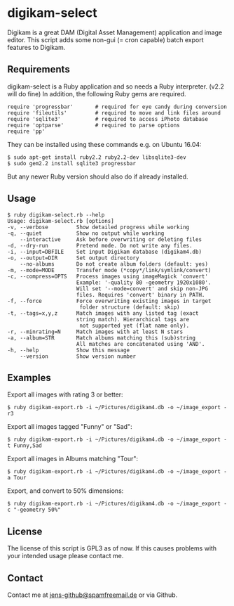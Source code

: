 # digikam-select

Digikam is a great DAM (Digital Asset Management) application and image editor.
This script adds some non-gui (= cron capable) batch export features to Digikam.

## Requirements

digikam-select is a Ruby application and so needs a Ruby interpreter. (v2.2 will do fine)
In addition, the following Ruby gems are required.

    require 'progressbar'       # required for eye candy during conversion
    require 'fileutils'         # required to move and link files around
    require 'sqlite3'           # required to access iPhoto database
    require 'optparse'          # required to parse options
    require 'pp'

They can be installed using these commands e.g. on Ubuntu 16.04:

    $ sudo apt-get install ruby2.2 ruby2.2-dev libsqlite3-dev
    $ sudo gem2.2 install sqlite3 progressbar

But any newer Ruby version should also do if already installed.

## Usage

    $ ruby digikam-select.rb --help
    Usage: digikam-select.rb [options]
    -v, --verbose         Show detailed progress while working
    -q, --quiet           Show no output while working
        --interactive     Ask before overwriting or deleting files
    -d, --dry-run         Pretend mode. Do not write any files.
    -i, --input=DBFILE    Set input Digikam database (digikam4.db)
    -o, --output=DIR      Set output directory
        --no-albums       Do not create album folders (default: yes)
    -m, --mode=MODE       Transfer mode (*copy*/link/symlink/convert)
    -c, --compress=OPTS   Process images using imageMagick 'convert'
                          Example: '-quality 80 -geometry 1920x1080'.
                          Will set '--mode=convert' and skip non-JPG
                          files. Requires 'convert' binary in PATH.
    -f, --force           Force overwriting existing images in target
                           folder structure (default: skip)
    -t, --tags=x,y,z      Match images with any listed tag (exact
                          string match). Hierarchical tags are
                           not supported yet (flat name only).
    -r, --minrating=N     Match images with at least N stars
    -a, --album=STR       Match albums matching this (sub)string
                          All matches are concatenated using 'AND'.
    -h, --help            Show this message
        --version         Show version number

## Examples

Export all images with rating 3 or better:

    $ ruby digikam-export.rb -i ~/Pictures/digikam4.db -o ~/image_export -r3
    
Export all images tagged "Funny" or "Sad":

    $ ruby digikam-export.rb -i ~/Pictures/digikam4.db -o ~/image_export -t Funny,Sad
    
Export all images in Albums matching "Tour":

    $ ruby digikam-export.rb -i ~/Pictures/digikam4.db -o ~/image_export -a Tour
    
Export, and convert to 50% dimensions:

    $ ruby digikam-export.rb -i ~/Pictures/digikam4.db -o ~/image_export -c "-geometry 50%"
    

## License
The license of this script is GPL3 as of now. If this causes problems with your intended usage please contact me.

## Contact
Contact me at jens-github@spamfreemail.de or via Github.
